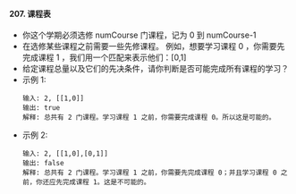 #### 207. 课程表
- 你这个学期必须选修 numCourse 门课程，记为 0 到 numCourse-1 
- 在选修某些课程之前需要一些先修课程。 例如，想要学习课程 0 ，你需要先完成课程 1 ，我们用一个匹配来表示他们：[0,1]
- 给定课程总量以及它们的先决条件，请你判断是否可能完成所有课程的学习？
- 示例 1:
    ```
    输入: 2, [[1,0]] 
    输出: true
    解释: 总共有 2 门课程。学习课程 1 之前，你需要完成课程 0。所以这是可能的。
    ```
- 示例 2:
    ```
    输入: 2, [[1,0],[0,1]]
    输出: false
    解释: 总共有 2 门课程。学习课程 1 之前，你需要先完成​课程 0；并且学习课程 0 之前，你还应先完成课程 1。这是不可能的。
    ```